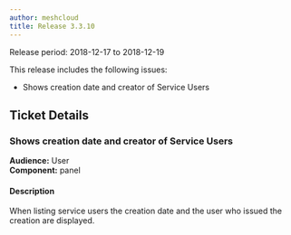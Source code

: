 ```yaml
---
author: meshcloud
title: Release 3.3.10
---
```


Release period: 2018-12-17 to 2018-12-19

This release includes the following issues:
* Shows creation date and creator of Service Users
<!--truncate-->

## Ticket Details
### Shows creation date and creator of Service Users
**Audience:** User<br>**Component:** panel


#### Description
When listing service users the creation date and the user who issued the creation are displayed.

